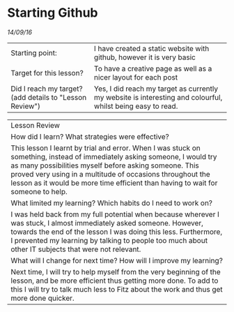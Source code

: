 # Starting Github
*14/09/16*

<table>
  <tr>
    <td>Starting point:</td>
    <td>I have created a static website with github, however it is very basic</td>
  </tr>
  <tr>
    <td>Target for this lesson?</td>
    <td>To have a creative page as well as a nicer layout for each post</td>
  </tr>
  <tr>
    <td>Did I reach my target? 
(add details to "Lesson Review")</td>
    <td>Yes, I did reach my target as currently my website is interesting and colourful, whilst being easy to read.</td>
  </tr>
</table>


<table>
  <tr>
    <td>Lesson Review</td>
  </tr>
  <tr>
    <td>How did I learn? What strategies were effective? </td>
  </tr>
  <tr>
    <td>This lesson I learnt by trial and error. When I was stuck on something, instead of immediately asking someone, I would try as many possibilities myself before asking someone. This proved very using in a multitude of occasions throughout the lesson as it would be more time efficient than having to wait for someone to help.</td>
  </tr>
  <tr>
    <td>What limited my learning? Which habits do I need to work on? </td>
  </tr>
  <tr>
    <td>I was held back from my full potential when because wherever I was stuck, I almost immediately asked someone. However, towards the end of the lesson I was doing this less. Furthermore, I prevented my learning by talking to people too much about other IT subjects that were not relevant.</td>
  </tr>
  <tr>
    <td>What will I change for next time? How will I improve my learning?</td>
  </tr>
  <tr>
    <td>Next time, I will try to help myself from the very beginning of the lesson, and be more efficient thus getting more done. To add to this I will try to talk much less to Fitz about the work and thus get more done quicker.</td>
  </tr>
</table>
